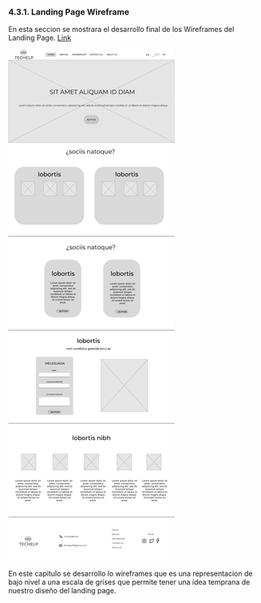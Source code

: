 ### 4.3.1. Landing Page Wireframe
En esta seccion se mostrara el desarrollo final de los Wireframes del Landing Page. [Link](https://www.figma.com/file/qSyCbAqHOXsX1mVh4EX8yy/Open-Source?type=design&node-id=508%3A838&mode=design&t=c0yzJ4yiEgVpak2m-1)

![Wireframes](/Docs/Capitulo%20IV/4.3.%20Landing%20Page%20UI%20Design/img/Lading%20Page%20Wireframe.png)

En este capitulo se desarrollo lo wireframes que es una representacion de bajo nivel a una escala de grises que permite tener una idea temprana de nuestro diseño del landing page.